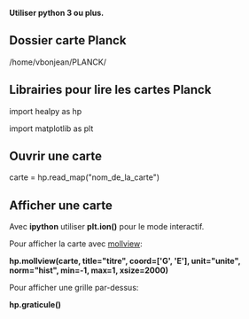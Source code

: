 **Utiliser python 3 ou plus.**

## Dossier carte Planck
/home/vbonjean/PLANCK/

## Librairies pour lire les cartes Planck
import healpy as hp

import matplotlib as plt

## Ouvrir une carte
carte = hp.read_map("nom_de_la_carte")

## Afficher une carte
Avec **ipython** utiliser **plt.ion()** pour le mode interactif.

Pour afficher la carte avec [mollview](https://healpy.readthedocs.io/en/latest/generated/healpy.visufunc.mollview.html "page d'information"):

**hp.mollview(carte, title="titre", coord=['G', 'E'], unit="unite", norm="hist", min=-1, max=1, xsize=2000)**

Pour afficher une grille par-dessus:

**hp.graticule()**
